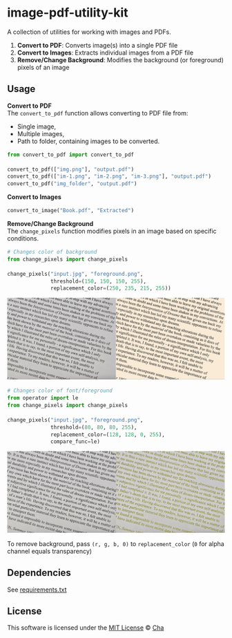 # image-pdf-utility-kit
A collection of utilities for working with images and PDFs.

1. **Convert to PDF**: Converts image(s) into a single PDF file
2. **Convert to Images**: Extracts individual images from a PDF file
3. **Remove/Change Background**: Modifies the background (or foreground) pixels of an image

## Usage
**Convert to PDF**  
The `convert_to_pdf` function allows converting to PDF file from:
- Single image, 
- Multiple images, 
- Path to folder, containing images to be converted.
```python
from convert_to_pdf import convert_to_pdf

convert_to_pdf(["img.png"], "output.pdf")
convert_to_pdf(["im-1.png", "im-2.png", "im-3.png"], "output.pdf")
convert_to_pdf("img_folder", "output.pdf")
```

**Convert to Images**  
```python
convert_to_image("Book.pdf", "Extracted")
```

**Remove/Change Background**  
The `change_pixels` function modifies pixels in an image based on specific conditions.

```python
# Changes color of background
from change_pixels import change_pixels

change_pixels("input.jpg", "foreground.png",
              threshold=(150, 150, 150, 255), 
              replacement_color=(250, 235, 215, 255))
```

![Changing background color](https://raw.githubusercontent.com/eve-1010/image-pdf-utility-kit/main/docs/background.png)

```python
# Changes color of font/foreground
from operator import le
from change_pixels import change_pixels

change_pixels("input.jpg", "foreground.png", 
			  threshold=(80, 80, 80, 255), 
			  replacement_color=(128, 128, 0, 255), 
			  compare_func=le)
```

![Changing foreground color](https://raw.githubusercontent.com/eve-1010/image-pdf-utility-kit/main/docs/foreground.png)

To remove background, pass `(r, g, b, 0)` to `replacement_color` (`0` for alpha channel equals transparency)

## Dependencies
See [requirements.txt](requirements.txt)

## License
This software is licensed under the [MIT License](https://github.com/eve-1010/image-pdf-utility-kit/blob/main/LICENSE) © [Cha](https://github.com/eve-1010)
